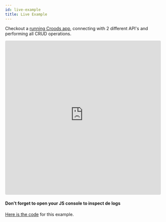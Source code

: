 ```yaml
---
id: live-example
title: Live Example
---
```


Checkout a [running Croods app](https://seasonedsoftware.github.io/croods-light/), connecting with 2 different API's and performing all CRUD operations.

<iframe src="https://seasonedsoftware.github.io/croods-light/" style="width:100%; height:500px; border:0; border-radius: 4px; overflow:hidden;"></iframe>

#### Don't forget to open your JS console to inspect de logs

[Here is the code](https://github.com/SeasonedSoftware/croods-light/tree/master/example/src) for this example.
